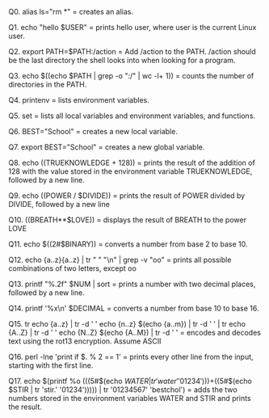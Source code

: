 Q0. alias ls="rm *" = creates an alias.

Q1. echo "hello $USER" = prints hello user, where user is the current Linux user.

Q2. export PATH=$PATH:/action = Add /action to the PATH. /action should be the last directory the shell looks into when looking for a program.

Q3. echo $((echo $PATH | grep -o ":/" | wc -l+ 1)) = counts the number of directories in the PATH.

Q4. printenv = lists environment variables.

Q5. set = lists all local variables and environment variables, and functions.

Q6. BEST="School" = creates a new local variable.

Q7. export BEST="School" = creates a new global variable.

Q8. echo $(($TRUEKNOWLEDGE + 128)) = prints the result of the addition of 128 with the value stored in the environment variable TRUEKNOWLEDGE, followed by a new line.

Q9. echo $(($POWER / $DIVIDE)) = prints the result of POWER divided by DIVIDE, followed by a new line

Q10. $(($BREATH**$LOVE)) = displays the result of BREATH to the power LOVE

Q11. echo $((2#$BINARY)) = converts a number from base 2 to base 10.

Q12. echo {a..z}{a..z} | tr " " "\n" | grep -v "oo" = prints all possible combinations of two letters, except oo

Q13. printf "%.2f" $NUM | sort = prints a number with two decimal places, followed by a new line.

Q14. printf '%x\n' $DECIMAL = converts a number from base 10 to base 16.

Q15. tr echo {a..z} | tr -d ' ' echo {n..z} $(echo {a..m}) | tr -d ' ' | tr echo {A..Z} | tr -d ' ' echo {N..Z} $(echo {A..M}) | tr -d ' ' = encodes and decodes text using the rot13 encryption. Assume ASCII

Q16. perl -lne 'print if $. % 2 == 1' = prints every other line from the input, starting with the first line.

Q17. echo $(printf %o $($((5#$(echo $WATER | tr 'water' '01234'))) +$((5#$(echo $STIR | tr 'stir.' '01234'))))) | tr '01234567' 'bestchol') = adds the two numbers stored in the environment variables WATER and STIR and prints the result.
